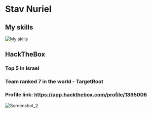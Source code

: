 # Stav Nuriel
## My skills
[![My skills](https://skillicons.dev/icons?i=python,linux,java,androidstudio,bash,powershell,windows,kali,vscode,github,git,sqlite,mysql,firebase,docker,debian&theme=dark)](https://skillicons.dev/)
## HackTheBox
### Top 5 in Israel
### Team ranked 7 in the world - TargetRoot
### Profile link: https://app.hackthebox.com/profile/1395006
![Screenshot_2](https://github.com/stavnu/stavnu/assets/89148310/d7f6be14-35af-4032-bbac-d0b16ee0227c)
